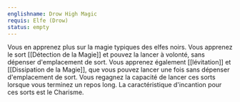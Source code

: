 ```yaml
---
englishname: Drow High Magic
requis: Elfe (Drow)
status: empty
---
```

Vous en apprenez plus sur la magie typiques des elfes noirs. Vous apprenez le sort [[Détection de la Magie]] et pouvez la lancer à volonté, sans dépenser d'emplacement de sort. Vous apprenez également [[lévitation]] et [[Dissipation de la Magie]], que vous pouvez lancer une fois sans dépenser d'emplacement de sort. Vous regagnez la capacité de lancer ces sorts lorsque vous terminez un repos long. La caractéristique d'incantion pour ces sorts est le Charisme.
